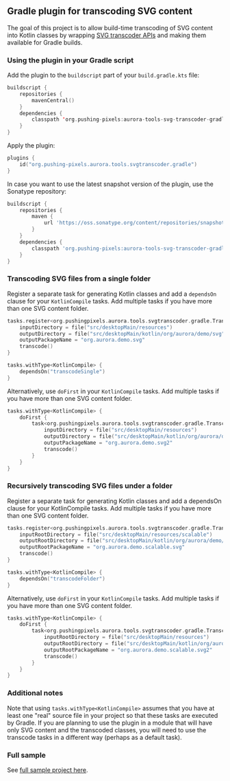## Gradle plugin for transcoding SVG content

The goal of this project is to allow build-time transcoding of SVG content into Kotlin classes by wrapping [SVG transcoder APIs](svg-transcoder.md) and making them available for Gradle builds.

### Using the plugin in your Gradle script

Add the plugin to the `buildscript` part of your `build.gradle.kts` file:

```kotlin
buildscript {
    repositories {
        mavenCentral()
    }
    dependencies {
        classpath 'org.pushing-pixels:aurora-tools-svg-transcoder-gradle-plugin:X.Y.Z'
    }
}
```

Apply the plugin:

```kotlin
plugins {
    id("org.pushing-pixels.aurora.tools.svgtranscoder.gradle")
}
```

In case you want to use the latest snapshot version of the plugin, use the Sonatype repository:

```groovy
buildscript {
    repositories {
        maven {
            url 'https://oss.sonatype.org/content/repositories/snapshots'
        }
    }
    dependencies {
        classpath 'org.pushing-pixels:aurora-tools-svg-transcoder-gradle-plugin:X.Y.Z-SNAPSHOT'
    }
}
```

### Transcoding SVG files from a single folder

Register a separate task for generating Kotlin classes and add a `dependsOn` clause for your `KotlinCompile` tasks. Add multiple tasks if you have more than one SVG content folder.

```kotlin
tasks.register<org.pushingpixels.aurora.tools.svgtranscoder.gradle.TranscodeTask>("transcodeSingle") {
    inputDirectory = file("src/desktopMain/resources")
    outputDirectory = file("src/desktopMain/kotlin/org/aurora/demo/svg")
    outputPackageName = "org.aurora.demo.svg"
    transcode()
}

tasks.withType<KotlinCompile> {
    dependsOn("transcodeSingle")
}
```

Alternatively, use `doFirst` in your `KotlinCompile` tasks. Add multiple tasks if you have more than one SVG content folder.

```kotlin
tasks.withType<KotlinCompile> {
    doFirst {
        task<org.pushingpixels.aurora.tools.svgtranscoder.gradle.TranscodeTask>("transcodeSingle") {
            inputDirectory = file("src/desktopMain/resources")
            outputDirectory = file("src/desktopMain/kotlin/org/aurora/demo/svg2")
            outputPackageName = "org.aurora.demo.svg2"
            transcode()
        }
    }
}
```

### Recursively transcoding SVG files under a folder

Register a separate task for generating Kotlin classes and add a dependsOn clause for your KotlinCompile tasks. Add multiple tasks if you have more than one SVG content folder.

```kotlin
tasks.register<org.pushingpixels.aurora.tools.svgtranscoder.gradle.TranscodeDeepTask>("transcodeFolder") {
    inputRootDirectory = file("src/desktopMain/resources/scalable")
    outputRootDirectory = file("src/desktopMain/kotlin/org/aurora/demo/scalable/svg")
    outputRootPackageName = "org.aurora.demo.scalable.svg"
    transcode()
}

tasks.withType<KotlinCompile> {
    dependsOn("transcodeFolder")
}
```

Alternatively, use `doFirst` in your `KotlinCompile` tasks. Add multiple tasks if you have more than one SVG content folder.

```kotlin
tasks.withType<KotlinCompile> {
    doFirst {
        task<org.pushingpixels.aurora.tools.svgtranscoder.gradle.TranscodeDeepTask>("transcodeFolder") {
            inputRootDirectory = file("src/desktopMain/resources")
            outputRootDirectory = file("src/desktopMain/kotlin/org/aurora/demo/scalable/svg2")
            outputRootPackageName = "org.aurora.demo.scalable.svg2"
            transcode()
        }
    }
}
```

### Additional notes

Note that using `tasks.withType<KotlinCompile>` assumes that you have at least one "real" source file in your project so that these tasks are executed by Gradle. If you are planning to use the plugin in a module that will have only SVG content and the transcoded classes, you will need to use the transcode tasks in a different way (perhaps as a default task).

### Full sample

See [full sample project here](https://github.com/kirill-grouchnikov/aurora-svg-transcoder-plugin-test).
